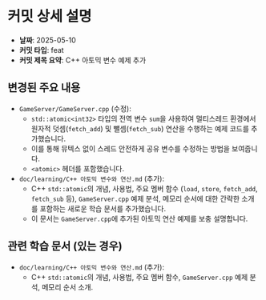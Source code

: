 # 커밋 상세 설명

- **날짜**: 2025-05-10
- **커밋 타입**: feat
- **커밋 제목 요약**: C++ 아토믹 변수 예제 추가

## 변경된 주요 내용

- `GameServer/GameServer.cpp` (수정):
    - `std::atomic<int32>` 타입의 전역 변수 `sum`을 사용하여 멀티스레드 환경에서 원자적 덧셈(`fetch_add`) 및 뺄셈(`fetch_sub`) 연산을 수행하는 예제 코드를 추가했습니다.
    - 이를 통해 뮤텍스 없이 스레드 안전하게 공유 변수를 수정하는 방법을 보여줍니다.
    - `<atomic>` 헤더를 포함했습니다.
- `doc/learning/C++ 아토믹 변수와 연산.md` (추가):
    - C++ `std::atomic`의 개념, 사용법, 주요 멤버 함수 (`load`, `store`, `fetch_add`, `fetch_sub` 등), `GameServer.cpp` 예제 분석, 메모리 순서에 대한 간략한 소개를 포함하는 새로운 학습 문서를 추가했습니다.
    - 이 문서는 `GameServer.cpp`에 추가된 아토믹 연산 예제를 보충 설명합니다.

## 관련 학습 문서 (있는 경우)

- `doc/learning/C++ 아토믹 변수와 연산.md` (추가):
    - C++ `std::atomic`의 개념, 사용법, 주요 멤버 함수, `GameServer.cpp` 예제 분석, 메모리 순서 소개.
